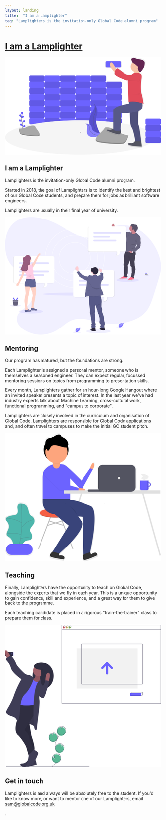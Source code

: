 ```yaml
---
layout: landing
title:  "I am a Lamplighter"
tag: "Lamplighters is the invitation-only Global Code alumni program"
---
```


<div class="page__header">
    <div class="hero__overlay hero__overlay--gradient"></div>
    <div class="hero__mask"></div>
    <div class="page__header__inner">
        <div class="container">
            <div class="page__header__content">
                <div class="page__header__content__inner" id='navConverter'>
                    <h1 class="page__header__title"><a href="/blog">I am a Lamplighter</a></h1>
                </div>
            </div>
        </div>
    </div>
</div>

<!-- Expanded sections -->
<div class="expanded landing__section">
	<div class="container">
		<div class="expanded__inner">
			<div class="expanded__media">
				<img src="assets/images/building_blocks_n0nc.svg" class="expanded__image">
			</div>
			<div class="expanded__content">
				<h2 class="expanded__title">I am a Lamplighter</h2>
				<p class="expanded__text">Lamplighters is the invitation-only Global Code alumni program.</p>
				<p class="expanded__text">Started in 2018, the goal of Lamplighters is to identify the best and brightest of our Global Code students, and prepare them for jobs as brilliant software engineers.</p>
				<p class="expanded__text">Lamplighters are usually in their final year of university.</p>
				<p></p>
			</div>
		</div>
	</div>
</div>
<div class="expanded landing__section">
	<div class="container">
		<div class="expanded__inner">
			<div class="expanded__media">
				<img src="assets/images/work_chat_erdt.svg" class="expanded__image">
			</div>
			<div class="expanded__content">
				<h2 class="expanded__title">Mentoring</h2>
				<p class="expanded__text"><span class='stress'>Our program has matured, but the foundations are
						strong.</span></p>
				<p class="expanded__text">Each Lamplighter is assigned a personal mentor, someone who is themselves a seasoned engineer. They can expect regular, focussed mentoring sessions on topics from programming to presentation skills.</p>
				<p class="expanded__text">Every month, Lamplighters gather for an hour-long Google Hangout where an invited speaker presents a topic of interest. In the last year we've had industry experts talk about Machine Learning, cross-cultural work, functional programming, and "campus to corporate".</p>
				<p class="expanded__text">Lamplighters are closely involved in the curriculum and organisation of Global Code. Lamplighters are responsible for Global Code applications and, and often travel to campuses to make the initial GC student pitch.</p>
			</div>
		</div>
	</div>
</div>

<div class="expanded landing__section">
	<div class="container">
		<div class="expanded__inner">
			<div class="expanded__media">
				<img src="assets/images/undraw_hello_aeia.svg" class="expanded__image">
			</div>
			<div class="expanded__content">
				<h2 class="expanded__title">Teaching</h2>
				<p class="expanded__text">Finally, Lamplighters have the opportunity to teach on Global Code, alongside the experts that we fly in each year. This is a unique opportunity to gain confidence, skill and experience, and a great way for them to give back to the programme.</p>
				<p class="expanded__text">Each teaching candidate is placed in a rigorous "train-the-trainer" class to prepare them for class.</p>
			</div>
		</div>
	</div>
</div>
<div class="expanded landing__section">
	<div class="container">
		<div class="expanded__inner">
			<div class="expanded__media">
				<img src="assets/images/upload_image_iwej.svg" class="expanded__image">
			</div>
			<div class="expanded__content">
				<h2 class="expanded__title">Get in touch</h2>
				<p class="expanded__text">Lamplighters is and always will be absolutely free to the student. If you'd like to know more, or want to mentor one of our Lamplighters, email <a href="mailto:sam@globalcode.org.uk">sam@globalcode.org.uk</a></p>
			</div>
		</div>
	</div>
</div>







.
